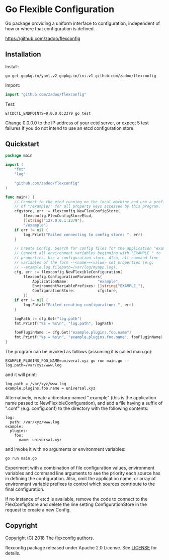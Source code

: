 # Go Flexible Configuration

Go package providing a uniform interface to configuration, independent of how
or where that configuration is defined.

https://github.com/zadoo/flexconfig

## Installation

Install:

```shell
go get gopkg.in/yaml.v2 gopkg.in/ini.v1 github.com/zadoo/flexconfig
```

Import:

```go
import "github.com/zadoo/flexconfig"
```

Test:

```shell
ETCDCTL_ENDPOINTS=0.0.0.0:2379 go test
```

Change 0.0.0.0 to the IP address of your ectd server, or expect 5 test failures
if you do not intend to use an etcd configuration store.

## Quickstart

```go
package main

import (
	"fmt"
	"log"

	"github.com/zadoo/flexconfig"
)

func main() {
	// Connect to the etcd running on the local machine and use a prefix
	// of "/example/" for all property keys accessed by this program.
	cfgstore, err := flexconfig.NewFlexConfigStore(
		flexconfig.FlexConfigStoreEtcd,
		[]string{"127.0.0.1:2379"},
		"/example")
	if err != nil {
		log.Print("Failed connecting to config store: ", err)
	}

	// Create Config. Search for config files for the application "example".
	// Convert all environment variables beginning with "EXAMPLE_" to
	// properties. Use a configuration store. Also, all command line
	// variables of the form --<name>=<value> set properties (e.g.
	// --example.log.filepath=/var/log/myapp.log).
	cfg, err := flexconfig.NewFlexibleConfiguration(
		flexconfig.ConfigurationParameters{
			ApplicationName:             "example",
			EnvironmentVariablePrefixes: []string{"EXAMPLE_"},
			ConfigurationStore:          cfgstore,
		})
	if err != nil {
		log.Fatal("Failed creating configuration: ", err)
	}

	logPath := cfg.Get("log.path")
	fmt.Printf("%s = %s\n", "log.path", logPath)

	fooPluginName := cfg.Get("example.plugins.foo.name")
	fmt.Printf("%s = %s\n", "example.plugins.foo.name", fooPluginName)
}
```

The program can be invoked as follows (assuming it is called main.go):

```shell
EXAMPLE_PLUGINS_FOO_NAME=univeral.xyz go run main.go --log.path=/var/xyz/www.log
```

and it will print:

```shell
log.path = /var/xyz/www.log
example.plugins.foo.name = universal.xyz
```

Alternatively, create a directory named ".example" (this is the application
name passed to NewFlexibleConfiguration), and add a file having a suffix of
".conf" (e.g. config.conf) to the directory with the following contents:

```
log:
  path: /var/xyz/www.log
example:
  plugins:
    foo:
      name: universal.xyz
```

and invoke it with no arguments or environment variables:

```shell
go run main.go
```

Experiment with a combination of file configuration values, environment
variables and command line arguments to see the priority each source has
in defining the configuration. Also, omit the application name, or array
of environment variable prefixes to control which sources contribute to the
final configuration.

If no instance of etcd is available, remove the code to connect to the
FlexConfigStore and delete the line setting ConfigurationStore in the request
to create a new Config.

## Copyright

Copyright (C) 2018 The flexconfig authors.

flexconfig package released under Apache 2.0 License.
See [LICENSE](https://github.com/zadoo/flexconfig/blob/master/LICENSE) for details.
